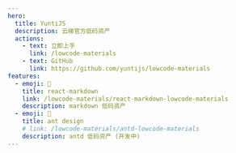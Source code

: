 ```yaml
---
hero:
  title: YuntiJS
  description: 云梯官方低码资产
  actions:
    - text: 立即上手
      link: /lowcode-materials
    - text: GitHub
      link: https://github.com/yuntijs/lowcode-materials
features:
  - emoji: 🚀
    title: react-markdown
    link: /lowcode-materials/react-markdown-lowcode-materials
    description: markdown 低码资产
  - emoji: 🚀
    title: ant design
    # link: /lowcode-materials/antd-lowcode-materials
    description: antd 低码资产 (开发中)
---
```

